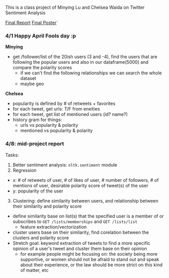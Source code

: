 This is a class project of Minying Lu and Chelsea Waida on Twitter Sentiment Analysis

[Final Report](https://github.com/minggLu/Twitter-sentiment-analysis/blob/master/FinalReport.pdf)
[Final Poster](https://github.com/minggLu/Twitter-sentiment-analysis/blob/master/Poster.pdf)`

### 4/1 Happy April Fools day :p

**Minying**
- get /follower/list of the 20ish users (3 and -4), find the users that are following the popular users and also in our dataframe(5000) and compare the polarity scores
  - if we can't find the following relationships we can search the whole dataset
  - maybe geo

**Chelsea**
- popularity is defined by # of retweets + favorites
- for each tweet, get urls: T/F from eneities
- for each tweet, get list of mentioned users (id? name?)
- history gram for things:
  - urls vs popularity & polarity
  - mentioned vs popularity & polarity

### 4/8: mid-project report

Tasks:
1. Better sentiment analysis: `nltk.sentiment` module
2. Regression
- x: # of retweets of user, # of likes of user, # number of followers, # of mentions of user, desirable polarity score of tweet(s) of the user
- y: popularity of the user
3. Clustering: define similarity between users, and relationship between their similarity and polarity score
- define similarity base on list(s) that the specified user is a member of or subscribes to `GET /lists/memberships` and `GET /lists/list`  
  - feature extraction/vectorization
- cluster users base on their similarity, find corelation between the clusters and polarity score
- Stretch goal: keyword extraction of tweets to find a more specific opinion of a user's tweet and cluster them base on their opinion
  - for example people might be focusing on: the society being more supportive, or women should not be afraid to stand out and speak about their experience, or the law should be more strict on this kind of matter, etc

